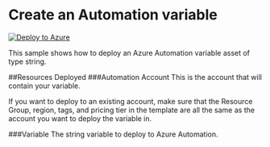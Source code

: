 # Create an Automation variable
[![Deploy to Azure](http://azuredeploy.net/deploybutton.png)](https://portal.azure.com/#create/Microsoft.Template/uri/https%3A%2F%2Fraw.githubusercontent.com%2Fazureautomation%2Fautomation-packs%2Fmaster%2F101-sample-automation-resource-templates%2Fsample-deploy-variable%2FdeployVariable.json) 


This sample shows how to deploy an Azure Automation variable asset of type string.  

##Resources Deployed
###Automation Account
This is the account that will contain your variable. 

If you want to deploy to an existing account, make sure that the Resource Group, region, tags, and pricing tier in the template are all the same as the account you want to deploy the variable in.   

###Variable
The string variable to deploy to Azure Automation.  

